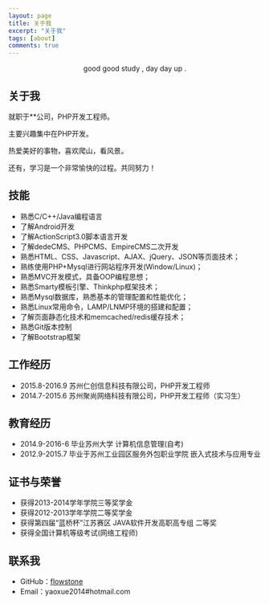 ```yaml
---
layout: page
title: 关于我
excerpt: "关于我"
tags: [about]
comments: true
---
```


    
<center>good good study , day day up .</center>

## 关于我

就职于**公司，PHP开发工程师。

主要兴趣集中在PHP开发。

热爱美好的事物，喜欢爬山，看风景。


还有，学习是一个非常愉快的过程。共同努力！

## 技能

* 熟悉C/C++/Java编程语言
* 了解Android开发
* 了解ActionScript3.0脚本语言开发
* 了解dedeCMS、PHPCMS、EmpireCMS二次开发
* 熟悉HTML、CSS、Javascript、AJAX、jQuery、JSON等页面技术；
* 熟练使用PHP+Mysql进行网站程序开发(Window/Linux)；
* 熟悉MVC开发模式，具备OOP编程思想；
* 熟悉Smarty模板引擎、Thinkphp框架技术；
* 熟悉Mysql数据库，熟悉基本的管理配置和性能优化；
* 熟悉Linux常用命令，LAMP/LNMP环境的搭建和配置；
* 了解页面静态化技术和memcached/redis缓存技术；
* 熟悉Git版本控制
* 了解Bootstrap框架

## 工作经历

* 2015.8-2016.9  苏州仁创信息科技有限公司，PHP开发工程师
* 2014.7-2015.6  苏州聚尚网络科技有限公司，PHP开发工程师（实习生）


## 教育经历

* 2014.9-2016-6  毕业苏州大学 计算机信息管理(自考)
* 2012.9-2015.7  毕业于苏州工业园区服务外包职业学院 嵌入式技术与应用专业

## 证书与荣誉

* 获得2013-2014学年学院三等奖学金
* 获得2012-2013学年学院二等奖学金
* 获得第四届“蓝桥杯”江苏赛区 JAVA软件开发高职高专组 二等奖
* 获得全国计算机等级考试(网络工程师)

## 联系我

* GitHub：[flowstone](https://github.com/flowstone)
* Email：yaoxue2014#hotmail.com


